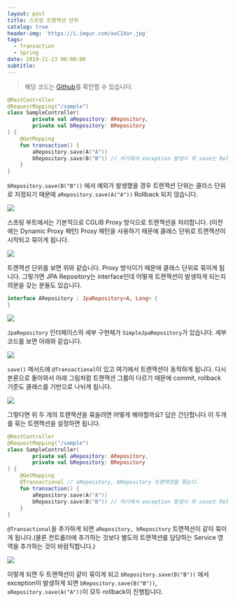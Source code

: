 ```yaml
---
layout: post
title: 스프링 트랜잭션 단위
catalog: true
header-img: 'https://i.imgur.com/avC1Xor.jpg'
tags:
  - Transaction
  - Spring
date: 2019-11-23 00:00:00
subtitle:
---
```

> 해당 코드는 [Github](https://github.com/cheese10yun/blog-sample/tree/master/kotlin-junit5)를 확인할 수 있습니다.

```kotlin
@RestController
@RequestMapping("/sample")
class SampleController(
        private val aRepository: ARepository,
        private val bRepository: BRepository
) {
    @GetMapping
    fun transaction() {
        aRepository.save(A("A"))
        bRepository.save(B("B")) // 여기에서 exception 발생시 위 save는 Rollback 되지 않는다.
    }
}
```
`bRepository.save(B("B"))` 에서 예외가 발생했을 경우 트랜잭션 단위는 클라스 단위로 지정되기 때문에 `aRepository.save(A("A"))` Rollback 되지 않습니다.

![](https://github.com/cheese10yun/TIL/blob/master/assets/transacion-proxy.png?raw=true)

스프링 부트에서는 기본적으로 CGLIB Proxy 방식으로 트랜잭션을 처리합니다. (이전에는  Dynamic Proxy 패턴) Proxy 패턴을 사용하기 때문에 클래스 단위로 트랜잭션이 시작되고 묶이게 됩니다.

![](https://github.com/cheese10yun/TIL/blob/master/assets/transacion-group.png?raw=true)

트랜잭션 단위를 보면 위와 같습니다. Proxy 방식이기 때문에 클래스 단위로 묶이게 됩니다. 그렇가면 JPA Repository는 interface인데 어떻게 트랜잭션이 발생하게 되는지 의문을 갖는 분들도 있습니다.


```kotlin
interface ARepository : JpaRepository<A, Long> {
}
```

![](https://github.com/cheese10yun/TIL/blob/master/assets/jpa-simple-repository.png?raw=true)

`JpaRepository` 인터페이스의 세부 구현체가 `SimpleJpaRepository`가 있습니다. 세부 코드를 보면 아래와 같습니다.

![](https://github.com/cheese10yun/TIL/blob/master/assets/jpa-simple-repository-save.png?raw=true)

`save()` 메서드에 `@Transactional`이 있고 여기에서 트랜잭션이 동작하게 됩니다. 다시 본론으로 돌아와서 아래 그림처럼 트랜잭션 그룹이 다르기 때문에 commit, rollback 기준도 클래스를 기반으로 나뉘게 됩니다.

![](https://github.com/cheese10yun/TIL/blob/master/assets/transacion-group.png?raw=true)


그렇다면 위 두 개의 트랜잭션을 묶을려면 어떻게 해야할까요? 답은 간단합니다 이 두개를 묶는 트랜잭션을 설정하면 됩니다.

```kotlin
@RestController
@RequestMapping("/sample")
class SampleController(
        private val aRepository: ARepository,
        private val bRepository: BRepository
) {
    @GetMapping
    @Transactional // aRepository, bRepository 트랜잭션을 묶는다.
    fun transaction() {
        aRepository.save(A("A"))
        bRepository.save(B("B")) // 여기에서 exception 발생시 위 save는 Rollback 된다.
    }
}
```
`@Transactional`을 추가하게 되면 `aRepository, bRepository` 트랜잭션이 같이 묶이게 됩니다.(물론 컨트롤러에 추가하는 것보다 별도의 트랜잭션를 담당하는 Service 영역을 추가하는 것이 바람직합니다.)

![](https://github.com/cheese10yun/TIL/blob/master/assets/transacion-group-2.png?raw=true)

이렇게 되면 두 트랜잭션이 같이 묶이게 되고 `bRepository.save(B("B"))` 에서 exception이 발생하게 되면 `bRepository.save(B("B"))`, `aRepository.save(A("A"))`이 모두 rollback이 진행됩니다.